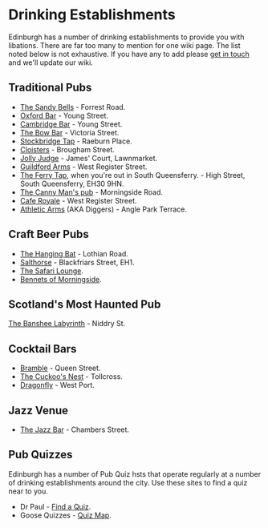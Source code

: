 # Drinking Establishments

Edinburgh has a number of drinking establishments to provide you with libations. There are far too many to mention for one wiki page. The list noted below is not exhaustive. If you have any to add please [get in touch](mailto:reddit@cockjuggling.uk?subject=wiki) and we'll update our wiki.

## Traditional Pubs

* [The Sandy Bells](https://sandybells.com/) - Forrest Road.
* [Oxford Bar](https://www.oxfordbar.co.uk/) - Young Street.
* [Cambridge Bar](https://thecambridgebar.co.uk/) - Young Street.
* [The Bow Bar](https://www.thebowbar.co.uk/) - Victoria Street.
* [Stockbridge Tap](https://www.facebook.com/thestockbridgetap/) - Raeburn Place.
* [Cloisters](https://www.cloistersbar.com/) - Brougham Street.
* [Jolly Judge](https://www.jollyjudge.co.uk/) - James' Court, Lawnmarket.
* [Guildford Arms](https://guildfordarms.com/) - West Register Street.
* [The Ferry Tap](https://www.ferrytap.co.uk/), when you're out in South Queensferry. - High Street, South Queensferry, EH30 9HN.
* [The Canny Man's pub](https://www.cannymans.co.uk/) - Morningside Road.
* [Cafe Royale](http://www.caferoyaledinburgh.com/) - West Register Street.
* [Athletic Arms](https://athleticarms.co.uk/) (AKA Diggers) - Angle Park Terrace.

## Craft Beer Pubs

* [The Hanging Bat](https://www.thehangingbat.com/) - Lothian Road.
* [Salthorse](https://www.salthorse.beer/) - Blackfriars Street, EH1.
* [The Safari Lounge](https://www.thesafarilounge.co.uk/).
* [Bennets of Morningside](https://www.facebook.com/p/Bennets-of-Morningside-100049263104501/).

## Scotland's Most Haunted Pub

[The Banshee Labyrinth](https://www.thebansheelabyrinth.com/) - Niddry St.

## Cocktail Bars

* [Bramble](https://www.bramblebar.co.uk/) - Queen Street.
* [The Cuckoo's Nest](https://www.facebook.com/homebaredinburgh/?locale=en_GB) - Tollcross.
* [Dragonfly](https://www.dragonflycocktailbar.com/) - West Port.

## Jazz Venue

* [The Jazz Bar](https://www.thejazzbar.co.uk/) - Chambers Street.

## Pub Quizzes

Edinburgh has a number of Pub Quiz hsts that operate regularly at a number of drinking establishments around the city. Use these sites to find a quiz near to you.

* Dr Paul - [Find a Quiz](http://dpquizlive.co.uk/find-a-pub-quiz/).
* Goose Quizzes - [Quiz Map](https://www.goosesquizzes.com/map).
